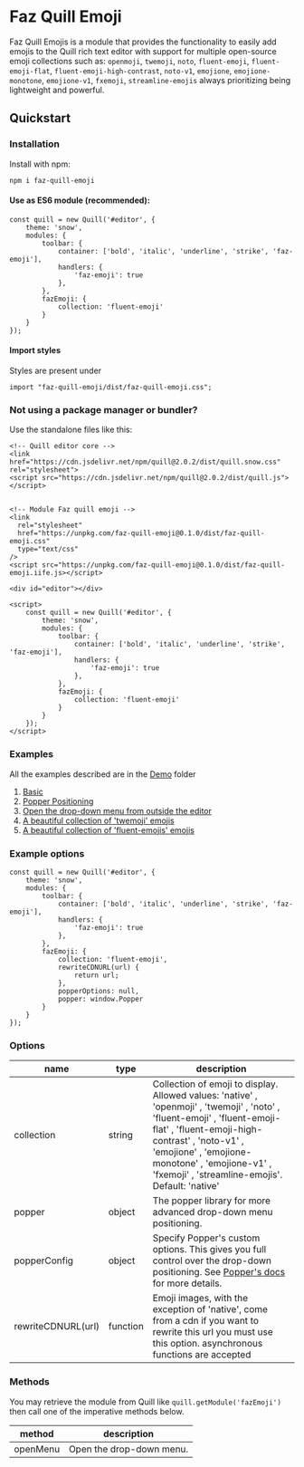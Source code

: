 # Faz Quill Emoji
Faz Quill Emojis is a module that provides the functionality to easily add emojis to the Quill rich text editor with support for multiple open-source emoji collections such as: `openmoji`, `twemoji`, `noto`, `fluent-emoji`, `fluent-emoji-flat`, `fluent-emoji-high-contrast`, `noto-v1`, `emojione`, `emojione-monotone`, `emojione-v1`, `fxemoji`, `streamline-emojis` always prioritizing being lightweight and powerful.

## Quickstart

### Installation

Install with npm:

```
npm i faz-quill-emoji
```

#### Use as ES6 module (recommended):

```
const quill = new Quill('#editor', {
    theme: 'snow',
    modules: {
        toolbar: {
            container: ['bold', 'italic', 'underline', 'strike', 'faz-emoji'],
            handlers: {
                'faz-emoji': true  
            },
        },
        fazEmoji: {
            collection: 'fluent-emoji'
        }
    }
});
```

#### Import styles

Styles are present under

```
import "faz-quill-emoji/dist/faz-quill-emoji.css";
```


### Not using a package manager or bundler?

Use the standalone files like this:

```
<!-- Quill editor core -->
<link href="https://cdn.jsdelivr.net/npm/quill@2.0.2/dist/quill.snow.css" rel="stylesheet">
<script src="https://cdn.jsdelivr.net/npm/quill@2.0.2/dist/quill.js"></script>


<!-- Module Faz quill emoji -->
<link
  rel="stylesheet"
  href="https://unpkg.com/faz-quill-emoji@0.1.0/dist/faz-quill-emoji.css"
  type="text/css"
/>
<script src="https://unpkg.com/faz-quill-emoji@0.1.0/dist/faz-quill-emoji.iife.js></script>

<div id="editor"></div>

<script>
    const quill = new Quill('#editor', {
        theme: 'snow',
        modules: {
            toolbar: {
                container: ['bold', 'italic', 'underline', 'strike', 'faz-emoji'],
                handlers: {
                    'faz-emoji': true  
                },
            },
            fazEmoji: {
                collection: 'fluent-emoji'
            }
        }
    });
</script>
```

### Examples

All the examples described are in the [Demo](./demo) folder

1. [Basic](./demo/index.html)
2. [Popper Positioning](./demo/index.html)
3. [Open the drop-down menu from outside the editor](./demo/index.html)
4. [A beautiful collection of 'twemoji' emojis](./demo/index.html)
5. [A beautiful collection of 'fluent-emojis' emojis](./demo/index.html)


### Example options

```
const quill = new Quill('#editor', {
    theme: 'snow',
    modules: {
        toolbar: {
            container: ['bold', 'italic', 'underline', 'strike', 'faz-emoji'],
            handlers: {
                'faz-emoji': true  
            },
        },
        fazEmoji: {
            collection: 'fluent-emoji', 
            rewriteCDNURL(url) {
                return url;
            },
            popperOptions: null,
            popper: window.Popper
        }
    }
});
```

### Options

| name          | type     | description                                                                                                                                                                                                                                                                  |
|---------------|----------|------------------------------------------------------------------------------------------------------------------------------------------------------------------------------------------------------------------------------------------------------------------------------|
| collection    | string   | Collection of emoji to display. Allowed values: 'native' ,  'openmoji' ,  'twemoji' ,  'noto' ,  'fluent-emoji' ,  'fluent-emoji-flat' ,  'fluent-emoji-high-contrast' ,  'noto-v1' ,  'emojione' ,  'emojione-monotone' ,  'emojione-v1' ,  'fxemoji' ,  'streamline-emojis'. Default: 'native' |
| popper        | object   | The popper library for more advanced drop-down menu positioning.                                                                                                                                                                                                             |
| popperConfig  | object   | Specify Popper's custom options. This gives you full control over the drop-down positioning. See [Popper's docs](https://popper.js.org/docs/v2/) for more details.                                                                                                                                             |
| rewriteCDNURL(url) | function | Emoji images, with the exception of 'native', come from a cdn if you want to rewrite this url you must use this option. asynchronous functions are accepted                                                                                                                  |


### Methods

You may retrieve the module from Quill like `quill.getModule('fazEmoji')` then call one of the imperative methods below.

| method   | description              |
|----------|--------------------------|
| openMenu | Open the drop-down menu. |
